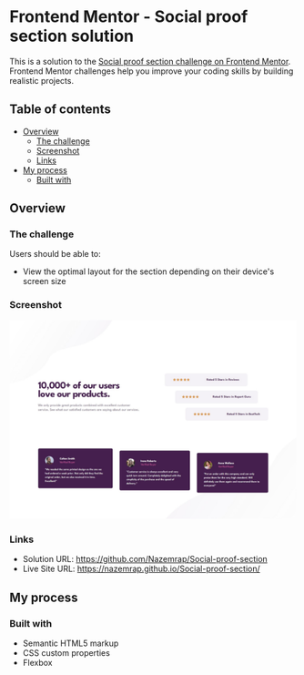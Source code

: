 # Frontend Mentor - Social proof section solution

This is a solution to the [Social proof section challenge on Frontend Mentor](https://www.frontendmentor.io/challenges/social-proof-section-6e0qTv_bA). Frontend Mentor challenges help you improve your coding skills by building realistic projects. 

## Table of contents

- [Overview](#overview)
  - [The challenge](#the-challenge)
  - [Screenshot](#screenshot)
  - [Links](#links)
- [My process](#my-process)
  - [Built with](#built-with)



## Overview

### The challenge

Users should be able to:

- View the optimal layout for the section depending on their device's screen size

### Screenshot

![](./screenshot.jpg)


### Links

- Solution URL: https://github.com/Nazemrap/Social-proof-section
- Live Site URL: https://nazemrap.github.io/Social-proof-section/

## My process

### Built with

- Semantic HTML5 markup
- CSS custom properties
- Flexbox
